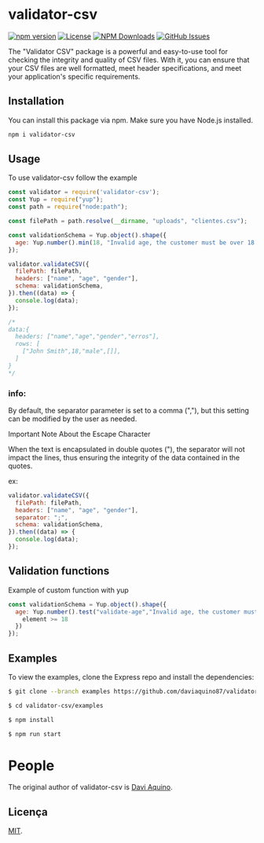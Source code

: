 # validator-csv

[![npm version][npm-version-image]][npm-package-uri]
[![License][license-image]][license-uri]
[![NPM Downloads][npm-downloads-image]][npm-downloads-url]
[![GitHub Issues][github-issues-image]][github-issues-uri]

The "Validator CSV" package is a powerful and easy-to-use tool for checking the integrity and quality of CSV files. With it, you can ensure that your CSV files are well formatted, meet header specifications, and meet your application's specific requirements.

## Installation

You can install this package via npm. Make sure you have Node.js installed.

```bash
npm i validator-csv
```

## Usage
To use validator-csv follow the example

```js
const validator = require('validator-csv');
const Yup = require("yup");
const path = require("node:path");

const filePath = path.resolve(__dirname, "uploads", "clientes.csv");

const validationSchema = Yup.object().shape({
  age: Yup.number().min(18, "Invalid age, the customer must be over 18 years old.").required("The field age is required."),
});

validator.validateCSV({
  filePath: filePath,
  headers: ["name", "age", "gender"],
  schema: validationSchema,
}).then((data) => {
  console.log(data);
});

/*
data:{
  headers: ["name","age","gender","erros"],
  rows: [
    ["John Smith",18,"male",[]],
  ]
}
*/
```

### info:

By default, the separator parameter is set to a comma (","), but this setting can be modified by the user as needed.

Important Note About the Escape Character

When the text is encapsulated in double quotes ("), the separator will not impact the lines, thus ensuring the integrity of the data contained in the quotes.

ex: 
```js
validator.validateCSV({
  filePath: filePath,
  headers: ["name", "age", "gender"],
  separator: ";",
  schema: validationSchema,
}).then((data) => {
  console.log(data);
});
```


## Validation functions

Example of custom function with yup

```js
const validationSchema = Yup.object().shape({
  age: Yup.number().test("validate-age","Invalid age, the customer must be over 18 years old.",(element) => {
    element >= 18
  })
});
```

## Examples

To view the examples, clone the Express repo and install the dependencies:

```sh
$ git clone --branch examples https://github.com/daviaquino87/validator-csv 

$ cd validator-csv/examples

$ npm install

$ npm run start
```

# People

The original author of validator-csv is [Davi Aquino](https://github.com/daviaquino87).

## Licença

[MIT](LICENSE.md).


[npm-downloads-image]: https://badgen.net/npm/dm/express
[npm-downloads-url]: https://npmcharts.com/compare/validator-csv?minimal=true
[npm-version-image]: https://img.shields.io/npm/v/validator-csv
[npm-package-uri]: https://www.npmjs.com/package/validator-csv
[license-image]: https://img.shields.io/npm/l/validator-csv
[license-uri]: https://github.com/daviaquino87/seu-pacote/blob/main/LICENSE
[github-issues-image]: https://img.shields.io/github/issues/daviaquino87/validator-csv
[github-issues-uri]: https://github.com/daviaquino87/validator-csv/issues